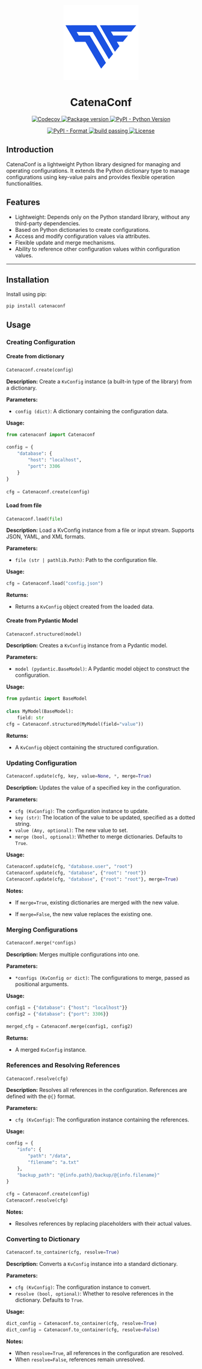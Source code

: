 <!-- markdownlint-disable MD024 -->
<!-- markdownlint-disable MD033 -->
<!-- markdownlint-disable MD041 -->

<p align="center">
    <img src="images/logo.png" alt="catenaconf logo" width=200 height=200 />
</p>
<h1 align="center">CatenaConf</h1>

<p align="center">
    <a href="https://codecov.io/github/Asianfleet/catenaconf">
        <img src="https://codecov.io/github/Asianfleet/catenaconf/graph/badge.svg?token=NK7VA3RR1G" alt="Codecov">
    </a>
    <a href="https://img.shields.io/pypi/v/catenaconf">
        <img src="https://img.shields.io/pypi/v/catenaconf" alt="Package version">
    </a>
    <a href="https://pypi.org/project/catenaconf/">
        <img src="https://img.shields.io/pypi/pyversions/catenaconf" alt="PyPI - Python Version">
    </a>
</p>
<p align="center">
    <a href="https://pypi.org/project/catenaconf/">
        <img src="https://img.shields.io/pypi/wheel/catenaconf" alt="PyPI - Format">
    </a>
    <a href="https://github.com/Asianfleet/catenaconf/actions">
        <img src="https://img.shields.io/github/actions/workflow/status/Asianfleet/catenaconf/main.yaml" alt="build passing">
    </a>
    <a href="https://opensource.org/license/apache-2-0">
        <img src="https://img.shields.io/github/license/Asianfleet/catenaconf" alt="License">
    </a>
</p>

## Introduction

CatenaConf is a lightweight Python library designed for managing and operating configurations. It extends the Python dictionary type to manage configurations using key-value pairs and provides flexible operation functionalities.

## Features

- Lightweight: Depends only on the Python standard library, without any third-party dependencies.
- Based on Python dictionaries to create configurations.
- Access and modify configuration values via attributes.
- Flexible update and merge mechanisms.
- Ability to reference other configuration values within configuration values.

---

## Installation

Install using pip:

```bash
pip install catenaconf
```

## Usage

### Creating Configuration

#### Create from dictionary

```python
Catenaconf.create(config)
```

**Description:** Create a `KvConfig` instance (a built-in type of the library) from a dictionary.

**Parameters:**

- `config (dict)`: A dictionary containing the configuration data.

**Usage:**

```python
from catenaconf import Catenaconf

config = {
    "database": {
        "host": "localhost",
        "port": 3306
    }
}

cfg = Catenaconf.create(config)
```

#### Load from file

```python
Catenaconf.load(file)
```

**Description:** Load a KvConfig instance from a file or input stream. Supports JSON, YAML, and XML formats.

**Parameters:**

- `file (str | pathlib.Path)`: Path to the configuration file.

**Usage:**

```python
cfg = Catenaconf.load("config.json")
```

**Returns:**

- Returns a `KvConfig` object created from the loaded data.

#### Create from Pydantic Model

```python
Catenaconf.structured(model)
```

**Description:** Creates a `KvConfig` instance from a Pydantic model.

**Parameters:**

- `model (pydantic.BaseModel)`: A Pydantic model object to construct the configuration.

**Usage:**

```python
from pydantic import BaseModel

class MyModel(BaseModel):
    field: str
cfg = Catenaconf.structured(MyModel(field="value"))
```

**Returns:**

- A `KvConfig` object containing the structured configuration.

### Updating Configuration

```python
Catenaconf.update(cfg, key, value=None, *, merge=True)
```

**Description:** Updates the value of a specified key in the configuration.

**Parameters:**

- `cfg (KvConfig)`: The configuration instance to update.
- `key (str)`: The location of the value to be updated, specified as a dotted string.
- `value (Any, optional)`: The new value to set.
- `merge (bool, optional)`: Whether to merge dictionaries. Defaults to `True`.

**Usage:**

```python
Catenaconf.update(cfg, "database.user", "root")
Catenaconf.update(cfg, "database", {"root": "root"})
Catenaconf.update(cfg, "database", {"root": "root"}, merge=True)
```

**Notes:**

- If `merge=True`, existing dictionaries are merged with the new value.

- If `merge=False`, the new value replaces the existing one.

### Merging Configurations

```python
Catenaconf.merge(*configs)
```

**Description:** Merges multiple configurations into one.

**Parameters:**

- `*configs (KvConfig or dict)`: The configurations to merge, passed as positional arguments.

**Usage:**

```python
config1 = {"database": {"host": "localhost"}}
config2 = {"database": {"port": 3306}}

merged_cfg = Catenaconf.merge(config1, config2)
```

**Returns:**

- A merged `KvConfig` instance.

### References and Resolving References

```python
Catenaconf.resolve(cfg)
```

**Description:** Resolves all references in the configuration. References are defined with the `@{}` format.

**Parameters:**

- `cfg (KvConfig)`: The configuration instance containing the references.

**Usage:**

```python
config = {
    "info": {
        "path": "/data",
        "filename": "a.txt"
    },
    "backup_path": "@{info.path}/backup/@{info.filename}"
}

cfg = Catenaconf.create(config)
Catenaconf.resolve(cfg)
```

**Notes:**

- Resolves references by replacing placeholders with their actual values.

### Converting to Dictionary

```python
Catenaconf.to_container(cfg, resolve=True)
```

**Description:** Converts a `KvConfig` instance into a standard dictionary.

**Parameters:**

- `cfg (KvConfig)`: The configuration instance to convert.
- `resolve (bool, optional)`: Whether to resolve references in the dictionary. Defaults to `True`.

**Usage:**

```python
dict_config = Catenaconf.to_container(cfg, resolve=True)
dict_config = Catenaconf.to_container(cfg, resolve=False)
```

**Notes:**

- When `resolve=True`, all references in the configuration are resolved.
- When `resolve=False`, references remain unresolved.
